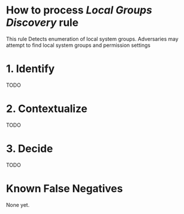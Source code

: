 # How to process *Local Groups Discovery* rule
This rule Detects enumeration of local system groups. Adversaries may attempt to find local system groups and permission settings

# 1. Identify
TODO

# 2. Contextualize
TODO

# 3. Decide
TODO

# Known False Negatives
None yet.
